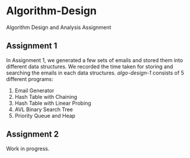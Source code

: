 # Algorithm-Design
Algorithm Design and Analysis Assignment

## Assignment 1

In Assignment 1, we generated a few sets of emails and stored them into different data structures. We recorded the time taken for storing and searching the emails in each data structures. _algo-design-1_ consists of 5 different programs:
1. Email Generator
2. Hash Table with Chaining
3. Hash Table with Linear Probing 
4. AVL Binary Search Tree
5. Priority Queue and Heap 



## Assignment 2

Work in progress.